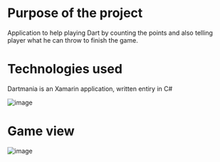 # Purpose of the project
Application to help playing Dart by counting the points and also telling player what he can throw to finish the game.

# Technologies used
Dartmania is an Xamarin application, written entiry in C#

![image](https://user-images.githubusercontent.com/76167685/164943830-ae1041f4-91f1-4af4-95c4-6d0449feb9ef.png)

# Game view
![image](https://user-images.githubusercontent.com/76167685/164943859-e67fb276-c22f-4722-9467-0fb32e8aa494.png)

